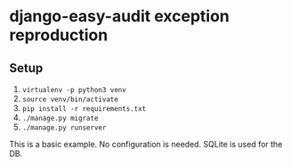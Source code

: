 # django-easy-audit exception reproduction


## Setup

1. `virtualenv -p python3 venv`
1. `source venv/bin/activate`
1. `pip install -r requirements.txt`
1. `./manage.py migrate`
1. `./manage.py runserver`

This is a basic example. No configuration is needed. SQLite is used for the DB.